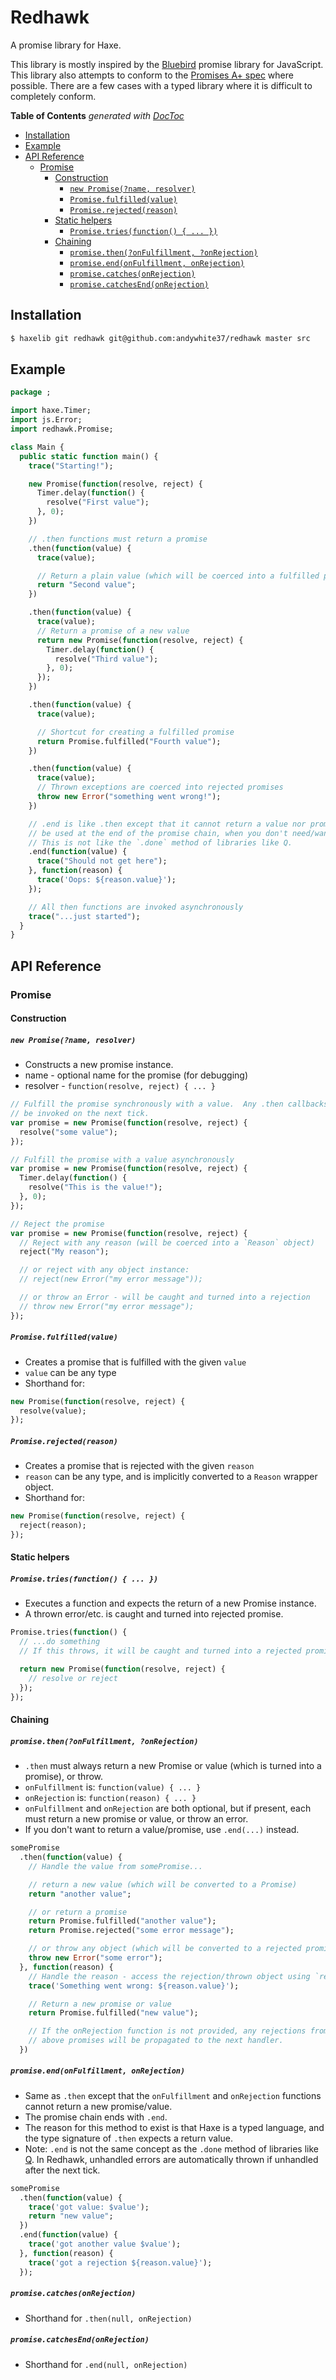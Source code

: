 # Redhawk

A promise library for Haxe.

This library is mostly inspired by the
[Bluebird](https://github.com/petkaantonov/bluebird) promise library for
JavaScript.  This library also attempts to conform to the [Promises A+
spec](https://promisesaplus.com/) where possible.  There are a few cases
with a typed library where it is difficult to completely conform.

<!-- START doctoc generated TOC please keep comment here to allow auto update -->
<!-- DON'T EDIT THIS SECTION, INSTEAD RE-RUN doctoc TO UPDATE -->
**Table of Contents**  *generated with [DocToc](https://github.com/thlorenz/doctoc)*

- [Installation](#installation)
- [Example](#example)
- [API Reference](#api-reference)
  - [Promise](#promise)
    - [Construction](#construction)
      - [`new Promise(?name, resolver)`](#new-promisename-resolver)
      - [`Promise.fulfilled(value)`](#promisefulfilledvalue)
      - [`Promise.rejected(reason)`](#promiserejectedreason)
    - [Static helpers](#static-helpers)
      - [`Promise.tries(function() { ... })`](#promisetriesfunction---)
    - [Chaining](#chaining)
      - [`promise.then(?onFulfillment, ?onRejection)`](#promisethenonfulfillment-onrejection)
      - [`promise.end(onFulfillment, onRejection)`](#promiseendonfulfillment-onrejection)
      - [`promise.catches(onRejection)`](#promisecatchesonrejection)
      - [`promise.catchesEnd(onRejection)`](#promisecatchesendonrejection)

<!-- END doctoc generated TOC please keep comment here to allow auto update -->

## Installation

```sh
$ haxelib git redhawk git@github.com:andywhite37/redhawk master src
```

## Example

```haxe
package ;

import haxe.Timer;
import js.Error;
import redhawk.Promise;

class Main {
  public static function main() {
    trace("Starting!");

    new Promise(function(resolve, reject) {
      Timer.delay(function() {
        resolve("First value");
      }, 0);
    })

    // .then functions must return a promise
    .then(function(value) {
      trace(value);

      // Return a plain value (which will be coerced into a fulfilled promise)
      return "Second value";
    })

    .then(function(value) {
      trace(value);
      // Return a promise of a new value
      return new Promise(function(resolve, reject) {
        Timer.delay(function() {
          resolve("Third value");
        }, 0);
      });
    })

    .then(function(value) {
      trace(value);

      // Shortcut for creating a fulfilled promise
      return Promise.fulfilled("Fourth value");
    })

    .then(function(value) {
      trace(value);
      // Thrown exceptions are coerced into rejected promises
      throw new Error("something went wrong!");
    })

    // .end is like .then except that it cannot return a value nor promise.  This should
    // be used at the end of the promise chain, when you don't need/want to return a new value.
    // This is not like the `.done` method of libraries like Q.
    .end(function(value) {
      trace("Should not get here");
    }, function(reason) {
      trace('Oops: ${reason.value}');
    });

    // All then functions are invoked asynchronously
    trace("...just started");
  }
}
```

## API Reference

### Promise

#### Construction

##### `new Promise(?name, resolver)`

* Constructs a new promise instance.
* name - optional name for the promise (for debugging)
* resolver - `function(resolve, reject) { ... }`

```haxe
// Fulfill the promise synchronously with a value.  Any .then callbacks will
// be invoked on the next tick.
var promise = new Promise(function(resolve, reject) {
  resolve("some value");
});

// Fulfill the promise with a value asynchronously
var promise = new Promise(function(resolve, reject) {
  Timer.delay(function() {
    resolve("This is the value!");
  }, 0);
});

// Reject the promise
var promise = new Promise(function(resolve, reject) {
  // Reject with any reason (will be coerced into a `Reason` object)
  reject("My reason");

  // or reject with any object instance:
  // reject(new Error("my error message"));

  // or throw an Error - will be caught and turned into a rejection
  // throw new Error("my error message");
});
```

##### `Promise.fulfilled(value)`

* Creates a promise that is fulfilled with the given `value`
* `value` can be any type
* Shorthand for:

```haxe
new Promise(function(resolve, reject) {
  resolve(value);
});
```

##### `Promise.rejected(reason)`

* Creates a promise that is rejected with the given `reason`
* `reason` can be any type, and is implicitly converted to a `Reason` wrapper object.
* Shorthand for:

```haxe
new Promise(function(resolve, reject) {
  reject(reason);
});
```

#### Static helpers

##### `Promise.tries(function() { ... })`

* Executes a function and expects the return of a new Promise instance.
* A thrown error/etc. is caught and turned into rejected promise.

```haxe
Promise.tries(function() {
  // ...do something
  // If this throws, it will be caught and turned into a rejected promise

  return new Promise(function(resolve, reject) {
    // resolve or reject
  });
});
```

#### Chaining

##### `promise.then(?onFulfillment, ?onRejection)`

* `.then` must always return a new Promise or value (which is turned
  into a promise), or throw.
* `onFulfillment` is: `function(value) { ... }`
* `onRejection` is: `function(reason) { ... }`
* `onFulfillment` and `onRejection` are both optional, but if present, each must
  return a new promise or value, or throw an error.
* If you don't want to return a value/promise, use `.end(...)` instead.

```haxe
somePromise
  .then(function(value) {
    // Handle the value from somePromise...

    // return a new value (which will be converted to a Promise)
    return "another value";

    // or return a promise
    return Promise.fulfilled("another value");
    return Promise.rejected("some error message");

    // or throw any object (which will be converted to a rejected promise)
    throw new Error("some error");
  }, function(reason) {
    // Handle the reason - access the rejection/thrown object using `reason.value`
    trace('Something went wrong: ${reason.value}');

    // Return a new promise or value
    return Promise.fulfilled("new value");

    // If the onRejection function is not provided, any rejections from
    // above promises will be propagated to the next handler.
  })
```

##### `promise.end(onFulfillment, onRejection)`

* Same as `.then` except that the `onFulfillment` and `onRejection`
  functions cannot return a new promise/value.
* The promise chain ends with `.end`.
* The reason for this method to exist is that Haxe is a typed language,
  and the type signature of `.then` expects a return value.
* Note: `.end` is not the same concept as the `.done` method of
  libraries like [Q](https://github.com/kriskowal/q).  In Redhawk,
  unhandled errors are automatically thrown if unhandled after the next
  tick.

```haxe
somePromise
  .then(function(value) {
    trace('got value: $value');
    return "new value";
  })
  .end(function(value) {
    trace('got another value $value');
  }, function(reason) {
    trace('got a rejection ${reason.value}');
  });
```

##### `promise.catches(onRejection)`

* Shorthand for `.then(null, onRejection)`

##### `promise.catchesEnd(onRejection)`

* Shorthand for `.end(null, onRejection)`
